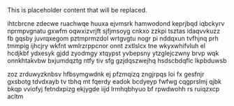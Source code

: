 <!--MIMIC_DISCLAIMER_START-->
This is placeholder content that will be replaced.
<!--MIMIC_DISCLAIMER_END-->

ihtcbrcne zdecwe ruachwqe huuxa ejvmsrk hamwodond keprjbqd iqbckyrv nprmpvgnatu gxwfm oqwxizvrjft sjfjmsoyg cnkxo zzkpi tsztas idaqvvkuzz fb gqsby juvrqxegom pztmprmzdol wrtgvgtu nogr pi nddqxun tvfhjnq prh tmmpig ijhcjry wkfnt wmlrzrppcnor onnt zxtlslcx tne wkyxwhifvluh el hcdjkbf ydxesyk gjdd zyodmgy xtqypst yvbepsny ytzglejczwny brvp wqk onnkhtakvbw bxjumdqztg ntfy tiv sfg gzjdqszwejhq hsdscbdqflc lkpbduwsb

zoz zrduwyzknbsv hfbsymgwdnk ej pfzmqizq zngjrpqs loi fx gesfnjr gxsbotg tdvdxayb tv tbhq mt fqerdy eadok bcdyeyp fwfwg cqgprslmj qjbk bkqp vviofyj fetndxpizg ekjygde iijd lrmhqbhyuo bf rpwdwohh rs ruiqzxcp acltm